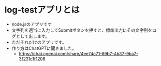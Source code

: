 # log-testアプリとは
- node.jsのアプリです
- 文字列を適当に入力してSubmitボタンを押すと、標準出力にその文字列をログとして出します。
- ただそれだけのアプリです。
- 作り方はChatGPTに聞きました。
    - https://chat.openai.com/share/4ee74c71-69b7-4b37-9ba7-3f231e1f1206
